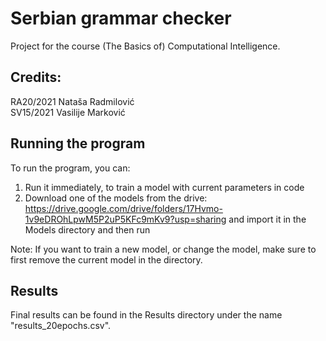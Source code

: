 # Serbian grammar checker
Project for the course (The Basics of) Computational Intelligence.

## Credits:
RA20/2021 Nataša Radmilović  
SV15/2021 Vasilije Marković

## Running the program
To run the program, you can: 
1) Run it immediately, to train a model with current parameters in code    
2) Download one of the models from the drive: https://drive.google.com/drive/folders/17Hvmo-1v9eDROhLpwM5P2uP5KFc9mKv9?usp=sharing
and import it in the Models directory and then run
 
Note: If you want to train a new model, or change the model, make sure to first remove the current model in the directory.

## Results
Final results can be found in the Results directory under the name "results_20epochs.csv".
